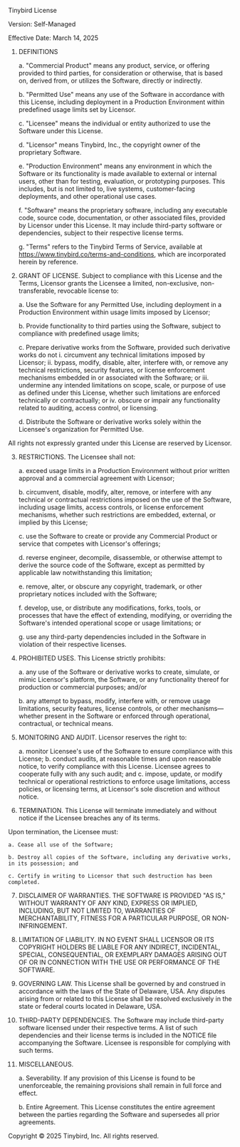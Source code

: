Tinybird License

Version: Self-Managed

Effective Date: March 14, 2025

1. DEFINITIONS

	a. "Commercial Product" means any product, service, or offering provided to third parties, for consideration or otherwise, that is based on, derived from, or utilizes the Software, directly or indirectly.

	b. "Permitted Use" means any use of the Software in accordance with this License, including deployment in a Production Environment within predefined usage limits set by Licensor.

	c. "Licensee" means the individual or entity authorized to use the Software under this License.

	d. "Licensor" means Tinybird, Inc., the copyright owner of the proprietary Software.

	e. "Production Environment" means any environment in which the Software or its functionality is made available to external or internal users, other than for testing, evaluation, or prototyping purposes. This includes, but is not limited to, live systems, customer-facing deployments, and other operational use cases.

	f. "Software" means the proprietary software, including any executable code, source code, documentation, or other associated files, provided by Licensor under this License. It may include third-party software or dependencies, subject to their respective license terms.

	g. "Terms" refers to the Tinybird Terms of Service, available at https://www.tinybird.co/terms-and-conditions, which are incorporated herein by reference.

2. GRANT OF LICENSE. Subject to compliance with this License and the Terms, Licensor grants the Licensee a limited, non-exclusive, non-transferable, revocable license to:

	a. Use the Software for any Permitted Use, including deployment in a Production Environment within usage limits imposed by Licensor;

	b. Provide functionality to third parties using the Software, subject to compliance with predefined usage limits;

	c. Prepare derivative works from the Software, provided such derivative works do not
	i. circumvent any technical limitations imposed by Licensor; 
	ii. bypass, modify, disable, alter, interfere with, or remove any technical restrictions, security features, or license enforcement mechanisms embedded in or associated with the Software; or
	iii. undermine any intended limitations on scope, scale, or purpose of use as defined under this License, whether such limitations are enforced technically or contractually; or 
	iv. obscure or impair any functionality related to auditing, access control, or licensing.

	d. Distribute the Software or derivative works solely within the Licensee's organization for Permitted Use.

All rights not expressly granted under this License are reserved by Licensor.

3. RESTRICTIONS. The Licensee shall not:

	a. exceed usage limits in a Production Environment without prior written approval and a commercial agreement with Licensor;

	b. circumvent, disable, modify, alter, remove, or interfere with any technical or contractual restrictions imposed on the use of the Software, including usage limits, access controls, or license enforcement mechanisms, whether such restrictions are embedded, external, or implied by this License;

	c. use the Software to create or provide any Commercial Product or service that competes with Licensor's offerings;

	d. reverse engineer, decompile, disassemble, or otherwise attempt to derive the source code of the Software, except as permitted by applicable law notwithstanding this limitation;

	e. remove, alter, or obscure any copyright, trademark, or other proprietary notices included with the Software;

	f. develop, use, or distribute any modifications, forks, tools, or processes that have the effect of extending, modifying, or overriding the Software's intended operational scope or usage limitations; or

	g. use any third-party dependencies included in the Software in violation of their respective licenses.

4. PROHIBITED USES. This License strictly prohibits:

	a. any use of the Software or derivative works to create, simulate, or mimic Licensor's platform, the Software, or any functionality thereof for production or commercial purposes; and/or

	b. any attempt to bypass, modify, interfere with, or remove usage limitations, security features, license controls, or other mechanisms—whether present in the Software or enforced through operational, contractual, or technical means.

5. MONITORING AND AUDIT. Licensor reserves the right to:

	a. monitor Licensee's use of the Software to ensure compliance with this License; 
	b. conduct audits, at reasonable times and upon reasonable notice, to verify compliance with this License. Licensee agrees to cooperate fully with any such audit; and
	c. impose, update, or modify technical or operational restrictions to enforce usage limitations, access policies, or licensing terms, at Licensor's sole discretion and without notice. 

6. TERMINATION. This License will terminate immediately and without notice if the Licensee breaches any of its terms.

Upon termination, the Licensee must:

	a. Cease all use of the Software;

	b. Destroy all copies of the Software, including any derivative works, in its possession; and

	c. Certify in writing to Licensor that such destruction has been completed.

7. DISCLAIMER OF WARRANTIES.  THE SOFTWARE IS PROVIDED "AS IS," WITHOUT WARRANTY OF ANY KIND, EXPRESS OR IMPLIED, INCLUDING, BUT NOT LIMITED TO, WARRANTIES OF MERCHANTABILITY, FITNESS FOR A PARTICULAR PURPOSE, OR NON-INFRINGEMENT.

8. LIMITATION OF LIABILITY.  IN NO EVENT SHALL LICENSOR OR ITS COPYRIGHT HOLDERS BE LIABLE FOR ANY INDIRECT, INCIDENTAL, SPECIAL, CONSEQUENTIAL, OR EXEMPLARY DAMAGES ARISING OUT OF OR IN CONNECTION WITH THE USE OR PERFORMANCE OF THE SOFTWARE.

9. GOVERNING LAW. This License shall be governed by and construed in accordance with the laws of the State of Delaware, USA. Any disputes arising from or related to this License shall be resolved exclusively in the state or federal courts located in Delaware, USA.

10. THIRD-PARTY DEPENDENCIES. The Software may include third-party software licensed under their respective terms. A list of such dependencies and their license terms is included in the NOTICE file accompanying the Software. Licensee is responsible for complying with such terms.

11. MISCELLANEOUS.

	a. Severability. If any provision of this License is found to be unenforceable, the remaining provisions shall remain in full force and effect.

	b. Entire Agreement. This License constitutes the entire agreement between the parties regarding the Software and supersedes all prior agreements.

Copyright © 2025 Tinybird, Inc. All rights reserved.